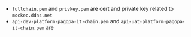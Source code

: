 - `fullchain.pem` and `privkey.pem` are cert and private key related to `mockec.ddns.net`
- `api-dev-platform-pagopa-it-chain.pem` and `api-uat-platform-pagopa-it-chain.pem` are 
